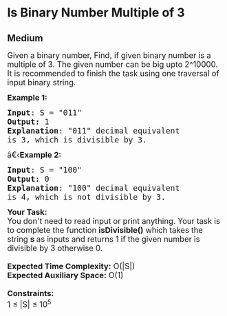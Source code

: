 # Is Binary Number Multiple of 3
## Medium 
<div class="problem-statement">
                <p></p><p><span style="font-size:18px">Given a binary number, Find,&nbsp;if given binary number is a multiple of 3.&nbsp;The given number can be big upto 2^10000. It is recommended to finish the task using one traversal of input binary string.</span></p>

<p><span style="font-size:18px"><strong>Example 1:</strong></span></p>

<pre style="position: relative;"><span style="font-size:18px"><strong>Input</strong>: S = "011"
<strong>Output:</strong> 1
<strong>Explanation</strong>: "011" decimal equivalent
is 3, which is divisible by 3.
</span><div class="open_grepper_editor" title="Edit &amp; Save To Grepper"></div></pre>

<p><span style="font-size:18px">â€‹<strong>Example 2:</strong></span></p>

<pre style="position: relative;"><span style="font-size:18px"><strong>Input</strong>: S = "100"
<strong>Output:</strong> 0
<strong>Explanation</strong>: "100" decimal equivalent
is 4, which is not divisible by 3.
</span><div class="open_grepper_editor" title="Edit &amp; Save To Grepper"></div></pre>

<p><span style="font-size:18px"><strong>Your Task:&nbsp;&nbsp;</strong><br>
You don't need to read input or print anything. Your task is to complete the function&nbsp;<strong>isDivisible()</strong>&nbsp;which takes the string <strong>s&nbsp;</strong>as inputs and returns 1 if the given number is divisible by 3 otherwise 0.<br>
<br>
<strong>Expected Time Complexity:</strong>&nbsp;O(|S|)<br>
<strong>Expected Auxiliary Space:</strong>&nbsp;O(1)<br>
<br>
<strong>Constraints:</strong><br>
1 ≤ |S| ≤ 10<sup>5</sup></span></p>
 <p></p>
            </div>